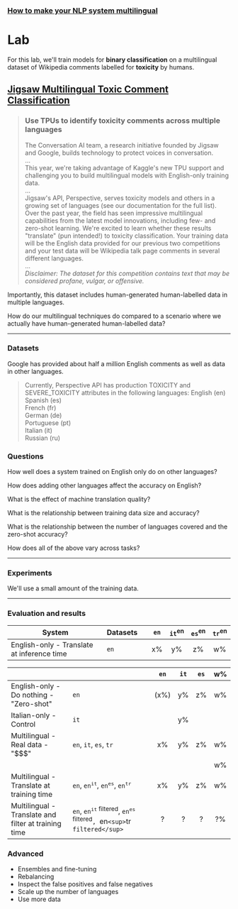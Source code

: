 ### [How to make your NLP system multilingual](/)
# Lab

For this lab, we'll train models for **binary classification** on a multilingual dataset of Wikipedia comments labelled for **toxicity** by humans.

## [Jigsaw Multilingual Toxic Comment Classification](https://www.kaggle.com/c/jigsaw-multilingual-toxic-comment-classification/data?select=test.csv)
> ### Use TPUs to identify toxicity comments across multiple languages
> The Conversation AI team, a research initiative founded by Jigsaw and Google, builds technology to protect voices in conversation.  
> ...  
> This year, we're taking advantage of Kaggle's new TPU support and challenging you to build multilingual models with English-only training data.  
> ...  
> Jigsaw's API, Perspective, serves toxicity models and others in a growing set of languages (see our documentation for the full list). Over the past year, the field has seen impressive multilingual capabilities from the latest model innovations, including few- and zero-shot learning. We're excited to learn whether these results "translate" (pun intended!) to toxicity classification. Your training data will be the English data provided for our previous two competitions and your test data will be Wikipedia talk page comments in several different languages.  
> ...  
> *Disclaimer: The dataset for this competition contains text that may be considered profane, vulgar, or offensive.*  

Importantly, this dataset includes human-generated human-labelled data in multiple languages.

How do our multilingual techniques do compared to a scenario where we actually have human-generated human-labelled data?

---

### Datasets

Google has provided about half a million English comments as well as data in other languages.

> Currently, Perspective API has production TOXICITY and SEVERE_TOXICITY attributes in the following languages:
>    English (en)  
>    Spanish (es)  
>    French (fr)  
>    German (de)  
>    Portuguese (pt)  
>    Italian (it)  
>    Russian (ru)  


### Questions

How well does a system trained on English only do on other languages?

How does adding other languages affect the accuracy on English?

What is the effect of machine translation quality?

What is the relationship between training data size and accuracy?

What is the relationship between the number of languages covered and the zero-shot accuracy?

How does all of the above vary across tasks?


---

### Experiments

We'll use a small amount of the training data.

<Colab notebook>

---

### Evaluation and results

| System                                 | Datasets                                                               | | `en`    | `it`<sup>en</sup> | `es`<sup>en</sup> | `tr`<sup>en</sup> |
|----------------------------------------|------------------------------------------------------------------------|-|:-------:|:-------:|:-------:|:-------:|
| English-only - Translate at inference time | `en`                                                               | |    x%   |    y%   |    z%   |    w%   |

|                                            |                                                                    | | `en`    | `it`    |    `es` |    w%   |
|--------------------------------------------|--------------------------------------------------------------------|-|:-------:|:-------:|:-------:|:-------:|
| English-only - Do nothing - "Zero-shot"| `en`                                                                   | |   (x%)  |    y%   |    z%   |    w%   |
| Italian-only - Control                | `it`                                                                    | |         |    y%   |         |         |
| Multilingual - Real data - "$$$"       | `en`, `it`, `es`, `tr`                                                 | |    x%   |    y%   |    z%   |    w%   |
|                                        |                                                                        | |         |         |         |    w%   |
| Multilingual - Translate at training time             | `en`, `en`<sup>`it`</sup>, `en`<sup>`es`</sup>, `en`<sup>`tr`</sup>    | |    x%   |    y%   |    z%   |    w%   |
| Multilingual - Translate and filter at training time  | `en`, `en`<sup>`it` filtered</sup>, `en`<sup>`es` filtered</sup>`, `en`<sup>`tr` filtered</sup>` | |    ?    |    ?    |    ?    |    ?%   |


### Advanced

- Ensembles and fine-tuning
- Rebalancing
- Inspect the false positives and false negatives
- Scale up the number of languages
- Use more data


